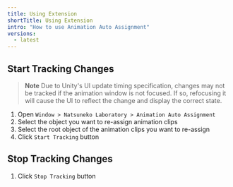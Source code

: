 ```yaml
---
title: Using Extension
shortTitle: Using Extension
intro: "How to use Animation Auto Assignment"
versions:
  - latest
---
```


## Start Tracking Changes

> **Note**
> Due to Unity's UI update timing specification, changes may not be tracked if the animation window is not focused.
> If so, refocusing it will cause the UI to reflect the change and display the correct state.

1. Open `Window > Natsuneko Laboratory > Animation Auto Assignment`
2. Select the object you want to re-assign animation clips
3. Select the root object of the animation clips you want to re-assign
4. Click `Start Tracking` button

## Stop Tracking Changes

1. Click `Stop Tracking` button
